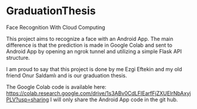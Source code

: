 # GraduationThesis
Face Recognition With Cloud Computing

This project aims to recognize a face with an Android App. The main difference is that the prediction is made in Google Colab and sent to Android App by opening an ngrok tunnel and utilizing a simple Flask API structure.

I am proud to say that this project is done by me Ezgi Eftekin and my old friend Onur Saldamlı and is our graduation thesis.

The Google Colab code is available here: https://colab.research.google.com/drive/1s3ABv0CdLFIEarfFjZXUElrNbAxyjPLV?usp=sharing
I will only share the Android App code in the git hub. 

